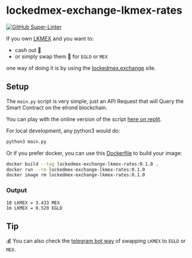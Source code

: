 # lockedmex-exchange-lkmex-rates

[![GitHub Super-Linter](https://github.com/jokeru/lockedmex-exchange-lkmex-rates/workflows/Lint%20Code%20Base/badge.svg)](https://github.com/marketplace/actions/super-linter)

If you own [LKMEX](https://docs.maiar.exchange/maiar-exchange-features/locked-mex-insights/what-is-LKMEX/) and you want to:  
- cash out 💸  
- or simply swap them 🔄 for `EGLD` or `MEX`  

one way of doing it is by using the [lockedmex.exchange](https://lockedmex.exchange/ref/jkr) site.  


## Setup

The `main.py` script is very simple, just an API Request that will Query the Smart Contract on the elrond blockchain.  

You can play with the online version of the script [here on replit](https://replit.com/@jokeru/lockedmex-exchange-lkmex-rates#main.py).  

For local development, any python3 would do:  
```bash
python3 main.py
```

Or if you prefer docker, you can use this [Dockerfile](Dockerfile) to build your image:
```bash
docker build --tag lockedmex-exchange-lkmex-rates:0.1.0 .
docker run --rm lockedmex-exchange-lkmex-rates:0.1.0
docker image rm lockedmex-exchange-lkmex-rates:0.1.0
```

### Output
```raw
10 LKMEX = 3.433 MEX
1m LKMEX = 0.520 EGLD
```


## Tip

💰 You can also check the [telegram bot way](https://github.com/jokeru/telegram-lkmex-rates) of swapping `LKMEX` to `EGLD` or `MEX`.  
